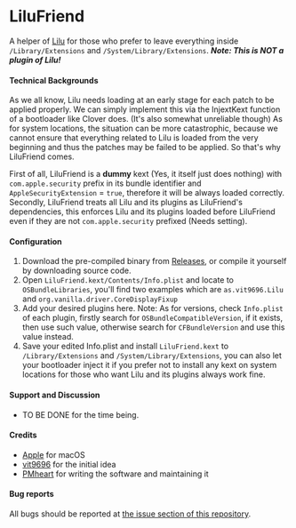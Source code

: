 LiluFriend
==========

A helper of [Lilu](https://github.com/vit9696/Lilu) for those who prefer to leave everything inside ``/Library/Extensions`` and ``/System/Library/Extensions``.
***Note: This is NOT a plugin of Lilu!***

#### Technical Backgrounds
As we all know, Lilu needs loading at an early stage for each patch to be applied properly. We can simply implement this via the InjextKext function of a bootloader like Clover does. (It's also somewhat unreliable though)
As for system locations, the situation can be more catastrophic, because we cannot ensure that everything related to Lilu is loaded from the very beginning and thus the patches may be failed to be applied.
So that's why LiluFriend comes.

First of all, LiluFriend is a **dummy** kext (Yes, it itself just does nothing) with ``com.apple.security`` prefix in its bundle identifier and ``AppleSecurityExtension`` = ``true``, therefore it will be always loaded correctly.
Secondly, LiluFriend treats all Lilu and its plugins as LiluFriend's dependencies, this enforces Lilu and its plugins loaded before LiluFriend even if they are not ``com.apple.security`` prefixed (Needs setting).

#### Configuration
1. Download the pre-compiled binary from [Releases](https://github.com/PMheart/LiluFriend/releases), or compile it yourself by downloading source code.
2. Open ``LiluFriend.kext/Contents/Info.plist`` and locate to ``OSBundleLibraries``, you'll find two examples which are ``as.vit9696.Lilu`` and ``org.vanilla.driver.CoreDisplayFixup``
3. Add your desired plugins here.
Note: As for versions, check ``Info.plist`` of each plugin, firstly search for ``OSBundleCompatibleVersion``, if it exists, then use such value, otherwise search for ``CFBundleVersion`` and use this value instead.
4. Save your edited Info.plist and install ``LiluFriend.kext`` to ``/Library/Extensions`` and ``/System/Library/Extensions``, you can also let your bootloader inject it if you prefer not to install any kext on system locations for those who want Lilu and its plugins always work fine.

#### Support and Discussion
- TO BE DONE for the time being.

#### Credits 
- [Apple](https://www.apple.com) for macOS  
- [vit9696](https://github.com/vit9696) for the initial idea
- [PMheart](https://github.com/PMheart) for writing the software and maintaining it

#### Bug reports
All bugs should be reported at [the issue section of this repository](https://github.com/PMheart/LiluFriend/issues).
